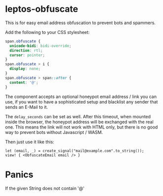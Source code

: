 # leptos-obfuscate

This is for easy email address obfuscation to prevent bots and spammers.

Add the following to your CSS stylesheet:
```css
span.obfuscate {
  unicode-bidi: bidi-override;
  direction: rtl;
  cursor: pointer;
}
span.obfuscate > i {
  display: none;
}
span.obfuscate > span::after {
  content: '@';
}
```

The component accepts an optional honeypot email address / link you can use, if you want to have a
sophisticated setup and blacklist any sender that sends an E-Mail to it.

The `delay_seconds` can be set as well. After this timeout, when mounted inside the browser,
the honeypot address will be exchanged with the real one. This means the link will not work with
HTML only, but there is no good way to prevent bots without Javascript / WASM.

Then just use it like this:

```notest
let (email, _) = create_signal("mail@example.com".to_string());
view! { <ObfuscateEmail email /> }
```

# Panics
If the given String does not contain '@'
